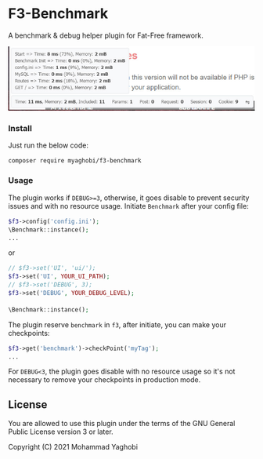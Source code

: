 # F3-Benchmark
 A benchmark & debug helper plugin for Fat-Free framework.

![screenshot](screenshots/shot1.jpg?raw=true "F3 Benchmark Screentshot")

### Install

Just run the below code:

```
composer require myaghobi/f3-benchmark
```

### Usage

The plugin works if `DEBUG>=3`, otherwise, it goes disable to prevent security issues and with no resource usage.
Initiate `Benchmark` after your config file:

``` php
$f3->config('config.ini');
\Benchmark::instance();
...
```
or
``` php
// $f3->set('UI', 'ui/');
$f3->set('UI', YOUR_UI_PATH);
// $f3->set('DEBUG', 3);
$f3->set('DEBUG', YOUR_DEBUG_LEVEL);

\Benchmark::instance();
```
The plugin reserve `benchmark` in `f3`, after initiate, you can make your checkpoints:
``` php
$f3->get('benchmark')->checkPoint('myTag');
...
```
For `DEBUG<3`, the plugin goes disable with no resource usage so it's not necessary to remove your checkpoints in production mode.

## License

You are allowed to use this plugin under the terms of the GNU General Public License version 3 or later.

Copyright (C) 2021 Mohammad Yaghobi
